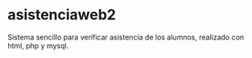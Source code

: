 # asistenciaweb2
Sistema sencillo para verificar asistencia de los alumnos, realizado con html, php y mysql.

